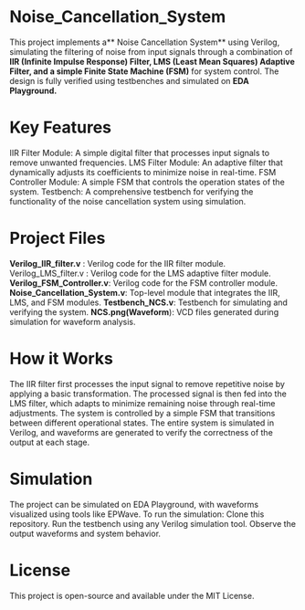# Noise_Cancellation_System
This project implements a** Noise Cancellation System** using Verilog, simulating the filtering of noise from input signals through a combination of **IIR (Infinite Impulse Response) Filter, LMS (Least Mean Squares) Adaptive Filter, and a simple Finite State Machine (FSM)** for system control. The design is fully verified using testbenches and simulated on **EDA Playground.**
# Key Features
IIR Filter Module: A simple digital filter that processes input signals to remove unwanted frequencies.
LMS Filter Module: An adaptive filter that dynamically adjusts its coefficients to minimize noise in real-time.
FSM Controller Module: A simple FSM that controls the operation states of the system.
Testbench: A comprehensive testbench for verifying the functionality of the noise cancellation system using simulation.

# Project Files
**Verilog_IIR_filter.v** : Verilog code for the IIR filter module.
Verilog_LMS_filter.v : Verilog code for the LMS adaptive filter module.
**Verilog_FSM_Controller.v**: Verilog code for the FSM controller module.
**Noise_Cancellation_System.v**: Top-level module that integrates the IIR, LMS, and FSM modules.
**Testbench_NCS.v**: Testbench for simulating and verifying the system.
**NCS.png(Waveform**): VCD files generated during simulation for waveform analysis.
# How it Works
The IIR filter first processes the input signal to remove repetitive noise by applying a basic transformation.
The processed signal is then fed into the LMS filter, which adapts to minimize remaining noise through real-time adjustments.
The system is controlled by a simple FSM that transitions between different operational states.
The entire system is simulated in Verilog, and waveforms are generated to verify the correctness of the output at each stage.

# Simulation
The project can be simulated on EDA Playground, with waveforms visualized using tools like EPWave.
To run the simulation:
Clone this repository.
Run the testbench using any Verilog simulation tool.
Observe the output waveforms and system behavior.

# License
This project is open-source and available under the MIT License.
